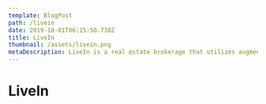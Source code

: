 ```yaml
---
template: BlogPost
path: /livein
date: 2019-10-01T06:15:50.738Z
title: LiveIn
thumbnail: /assets/livein.png
metaDescription: LiveIn is a real estate brokerage that utilizes augmented reality to engage with potential clients.
---
```


<h1>LiveIn</h1>
